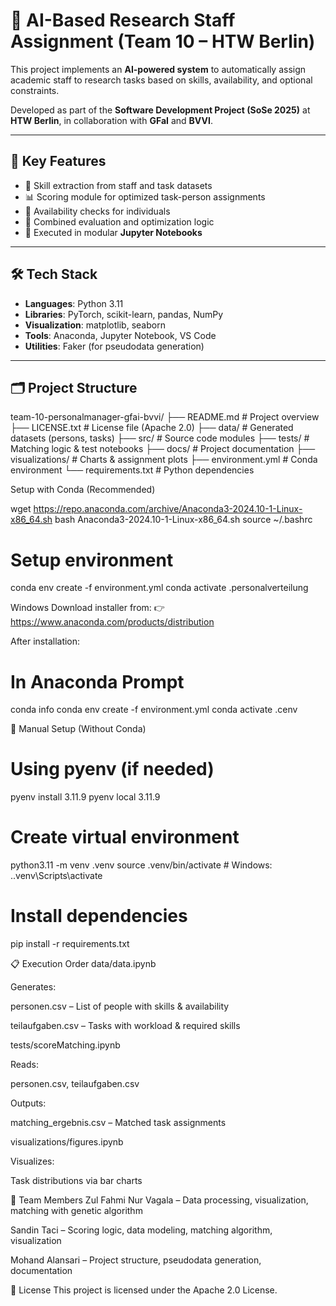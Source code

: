 # 🤖 AI-Based Research Staff Assignment (Team 10 – HTW Berlin)

This project implements an **AI-powered system** to automatically assign academic staff to research tasks based on skills, availability, and optional constraints.

Developed as part of the **Software Development Project (SoSe 2025)** at **HTW Berlin**, in collaboration with **GFaI** and **BVVI**.

---

## 🧠 Key Features

- 🧠 Skill extraction from staff and task datasets
- 📊 Scoring module for optimized task-person assignments
- 📆 Availability checks for individuals
- 🧮 Combined evaluation and optimization logic
- 📓 Executed in modular **Jupyter Notebooks**

---

## 🛠️ Tech Stack

- **Languages**: Python 3.11
- **Libraries**: PyTorch, scikit-learn, pandas, NumPy
- **Visualization**: matplotlib, seaborn
- **Tools**: Anaconda, Jupyter Notebook, VS Code
- **Utilities**: Faker (for pseudodata generation)

---

## 🗂️ Project Structure

team-10-personalmanager-gfai-bvvi/
├── README.md # Project overview
├── LICENSE.txt # License file (Apache 2.0)
├── data/ # Generated datasets (persons, tasks)
├── src/ # Source code modules
├── tests/ # Matching logic & test notebooks
├── docs/ # Project documentation
├── visualizations/ # Charts & assignment plots
├── environment.yml # Conda environment
└── requirements.txt # Python dependencies

Setup with Conda (Recommended)

wget https://repo.anaconda.com/archive/Anaconda3-2024.10-1-Linux-x86_64.sh
bash Anaconda3-2024.10-1-Linux-x86_64.sh
source ~/.bashrc

# Setup environment
conda env create -f environment.yml
conda activate .personalverteilung

Windows
Download installer from:
👉 https://www.anaconda.com/products/distribution

After installation:

# In Anaconda Prompt
conda info
conda env create -f environment.yml
conda activate .cenv

🐍 Manual Setup (Without Conda)

# Using pyenv (if needed)
pyenv install 3.11.9
pyenv local 3.11.9

# Create virtual environment
python3.11 -m venv .venv
source .venv/bin/activate  # Windows: .\.venv\Scripts\activate

# Install dependencies
pip install -r requirements.txt

📋 Execution Order
data/data.ipynb

Generates:

personen.csv – List of people with skills & availability

teilaufgaben.csv – Tasks with workload & required skills

tests/scoreMatching.ipynb

Reads:

personen.csv, teilaufgaben.csv

Outputs:

matching_ergebnis.csv – Matched task assignments

visualizations/figures.ipynb

Visualizes:

Task distributions via bar charts

👥 Team Members
Zul Fahmi Nur Vagala – Data processing, visualization, matching with genetic algorithm

Sandin Taci – Scoring logic, data modeling, matching algorithm, visualization

Mohand Alansari – Project structure, pseudodata generation, documentation

📄 License
This project is licensed under the Apache 2.0 License.

